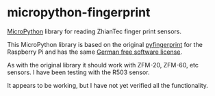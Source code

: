 # micropython-fingerprint
[MicroPython](https://micropython.org/) library for reading ZhianTec finger print sensors.

This MicroPython library is based on the original [pyfingerprint](https://github.com/bastianraschke/pyfingerprint)
for the Raspberry Pi and has the same [German free software license](http://www.d-fsl.org).

As with the original library it should work with ZFM-20, ZFM-60, etc sensors. I have been testing with the R503 sensor.

It appears to be working, but I have not yet verified all the functionality.
